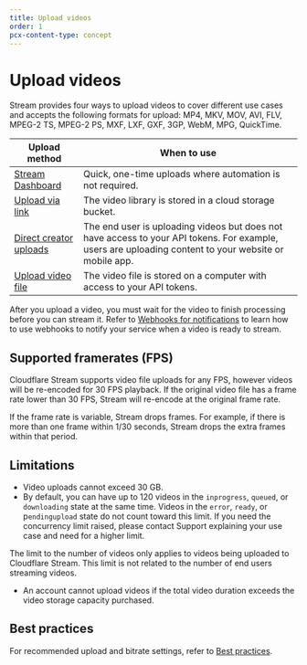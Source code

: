 ```yaml
---
title: Upload videos
order: 1
pcx-content-type: concept
---
```


# Upload videos

Stream provides four ways to upload videos to cover different use cases and accepts the following formats for upload: MP4, MKV, MOV, AVI, FLV, MPEG-2 TS, MPEG-2 PS, MXF, LXF, GXF, 3GP, WebM, MPG, QuickTime.

<TableWrap>

| Upload method | When to use |
|------------------|-------------|
| [Stream Dashboard](https://dash.cloudflare.com?to=/:account/stream) | Quick, one-time uploads where automation is not required. |
| [Upload via link](/uploading-videos/upload-via-link) | The video library is stored in a cloud storage bucket. |
| [Direct creator uploads](/uploading-videos/direct-creator-uploads) | The end user is uploading videos but does not have access to your API tokens. For example, users are uploading content to your website or mobile app. |
| [Upload video file](/uploading-videos/upload-video-file) | The video file is stored on a computer with access to your API tokens. |

</TableWrap>

After you upload a video, you must wait for the video to finish processing before you can stream it. Refer to [Webhooks for notifications](/how-to/use-webhooks) to learn how to use webhooks to notify your service when a video is ready to stream.

## Supported framerates (FPS)

Cloudflare Stream supports video file uploads for any FPS, however videos will be re-encoded for 30 FPS playback. If the original video file has a frame rate lower than 30 FPS, Stream will re-encode at the original frame rate.

If the frame rate is variable, Stream drops frames. For example, if there is more than one frame within 1/30 seconds, Stream drops the extra frames within that period.

## Limitations

- Video uploads cannot exceed 30 GB.
- By default, you can have up to 120 videos in the `inprogress`, `queued`, or `downloading` state at the same time. Videos in the `error`, `ready`, or p`endingupload` state do not count toward this limit. If you need the concurrency limit raised, please contact Support explaining your use case and need for a higher limit.

<Aside>

The limit to the number of videos only applies to videos being uploaded to Cloudflare Stream. This limit is not related to the number of end users streaming videos.

</Aside>

- An account cannot upload videos if the total video duration exceeds the video storage capacity purchased. 

## Best practices

For recommended upload and bitrate settings, refer to [Best practices](/best-practices).
